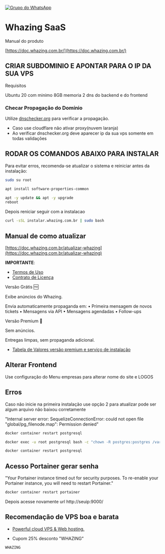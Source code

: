 [![Grupo do WhatsApp](https://img.shields.io/badge/WhatsApp-Grupo%20Whazing-brightgreen.svg)](https://grupo.whazing.com.br)

# Whazing SaaS

Manual do produto

[https://doc.whazing.com.br/](https://doc.whazing.com.br/)

## CRIAR SUBDOMINIO E APONTAR PARA O IP DA SUA VPS

Requisitos

Ubuntu 20 com minimo 8GB memoria
2 dns do backend e do frontend


### Checar Propagação do Domínio

Utilize [dnschecker.org](https://dnschecker.org/) para verificar a propagação.

- Caso use cloudflare não ativar proxy(nuvem laranja)
- Ao verificar dnschecker.org deve aparecer ip da sua vps somente em todas validações

## RODAR OS COMANDOS ABAIXO PARA INSTALAR

Para evitar erros, recomenda-se atualizar o sistema e reiniciar antes da instalação:

```bash
sudo su root
```

```bash
apt install software-properties-common
```

```bash
apt -y update && apt -y upgrade
reboot
```
 
Depois reniciar seguir com a instalacao

```bash
curl -sSL instalar.whazing.com.br | sudo bash
```

## Manual de como atualizar

[https://doc.whazing.com.br/atualizar-whazing](https://doc.whazing.com.br/atualizar-whazing) 

**IMPORTANTE**: 

- [Termos de Uso](https://doc.whazing.com.br/termos-de-uso-da-plataforma)
- [Contrato de Licença](https://doc.whazing.com.br/contrato-de-licenca-de-uso-de-software)


Versão Grátis 🆓

Exibe anúncios do Whazing.

Envia automaticamente propaganda em:
• Primeira mensagem de novos tickets
• Mensagens via API
• Mensagens agendadas
• Follow-ups

Versão Premium 💎

Sem anúncios.

Entregas limpas, sem propaganda adicional.


-  [Tabela de Valores versão premium e serviço de instalação](https://doc.whazing.com.br/tabela-de-valores)


## Alterar Frontend

Use configuração do Menu empresas para alterar nome do site e LOGOS 

## Erros

Caso não inicie na primeira instalação use opção 2 para atualizar pode ser algum arquivo não baixou corretamente

"Internal server error: SequelizeConnectionError: could not open file \"global/pg_filenode.map\": Permission denied"

```bash
docker container restart postgresql
```
```bash
docker exec -u root postgresql bash -c "chown -R postgres:postgres /var/lib/postgresql/data"
```
```bash
docker container restart postgresql
```

## Acesso Portainer gerar senha
"Your Portainer instance timed out for security purposes. To re-enable your Portainer instance, you will need to restart Portainer."

```bash
docker container restart portainer
```

Depois acesse novamente url http://seuip:9000/

## Recomendação de VPS boa e barata

-  [Powerful cloud VPS & Web hosting.](https://control.peramix.com/?affid=58)

- Cupom 25% desconto "WHAZING"

```bash
WHAZING
```